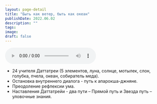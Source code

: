 ```yaml
---
layout: page-detail
title: "Быть как ветер, быть как океан"
publishDate: 2022.06.02
description: ""
tags:
image:
draft: false
---
```


<audio title="2022.06.02 - Быть как ветер, быть как океан.mp3" src="https://filer-api.advayta.org/v1.0/public/files/74451" controls=""></audio>

* 24 учителя Даттатреи (5 элементов, луна, солнце, мотылек, слон, голубка, пчела, океан, собиратель меда).
* Остановка внутреннего диалога - путь к апарокша-джняне.
* Преодоление рефлексии ума.
* Наставления Даттатрейи - два пути – Прямой путь и Звезда путь – уловочные знания.

  
